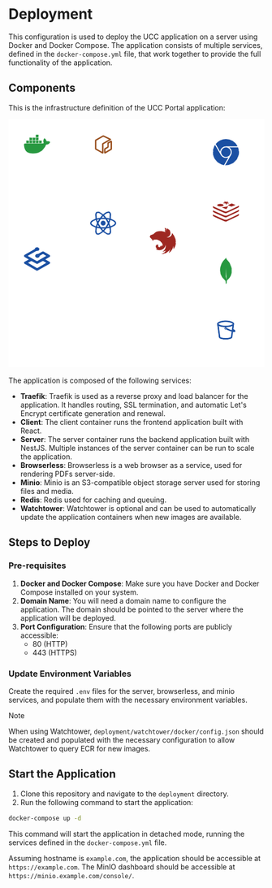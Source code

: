 # Deployment

This configuration is used to deploy the UCC application on a server using Docker and Docker Compose. The application consists of multiple services, defined in the `docker-compose.yml` file, that work together to provide the full functionality of the application.

## Components

This is the infrastructure definition of the UCC Portal application:

![Infrastructure Definition](./instrastructure-definition.png)

The application is composed of the following services:

- **Traefik**: Traefik is used as a reverse proxy and load balancer for the application. It handles routing, SSL termination, and automatic Let's Encrypt certificate generation and renewal.
- **Client**: The client container runs the frontend application built with React.
- **Server**: The server container runs the backend application built with NestJS. Multiple instances of the server container can be run to scale the application.
- **Browserless**: Browserless is a web browser as a service, used for rendering PDFs server-side.
- **Minio**: Minio is an S3-compatible object storage server used for storing files and media.
- **Redis**: Redis used for caching and queuing.
- **Watchtower**: Watchtower is optional and can be used to automatically update the application containers when new images are available.

## Steps to Deploy

### Pre-requisites

1. **Docker and Docker Compose**: Make sure you have Docker and Docker Compose installed on your system.
2. **Domain Name**: You will need a domain name to configure the application. The domain should be pointed to the server where the application will be deployed.
3. **Port Configuration**: Ensure that the following ports are publicly accessible:
   - 80 (HTTP)
   - 443 (HTTPS)

### Update Environment Variables

Create the required `.env` files for the server, browserless, and minio services, and populate them with the necessary environment variables.

> [!NOTE]  
> When using Watchtower, `deployment/watchtower/docker/config.json` should be created and populated with the necessary configuration to allow Watchtower to query ECR for new images.

## Start the Application

1. Clone this repository and navigate to the `deployment` directory.
2. Run the following command to start the application:

```bash
docker-compose up -d
```

This command will start the application in detached mode, running the services defined in the `docker-compose.yml` file.

Assuming hostname is `example.com`, the application should be accessible at `https://example.com`. The MinIO dashboard should be accessible at `https://minio.example.com/console/`.
